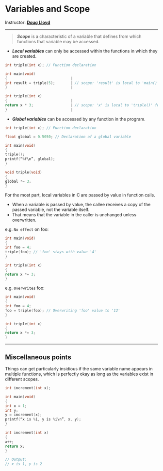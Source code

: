 # Variables and Scope

Instructor: **[Doug Lloyd](https://github.com/dlloyd09)**

---

> **_Scope_** is a characteristic of a variable that defines
> from which functions that variable may be
> accessed.

- _**Local variables**_ can only be accessed within the functions in which they are created.
```c
int triple(int x); // Function declaration

int main(void)                
{                             |
int result = triple(5);       | // scope: 'result' is local to 'main()'
}                             |

int triple(int x)             
{                             |
return x * 3;                 | // scope: 'x' is local to 'triple()' function
}                             |
```
- _**Global variables**_ can be accessed by any function in the program.

```c
int triple(int x); // Function declaration

float global = 0.5050; // Declaration of a global variable 

int main(void)
{
triple();
printf(“%f\n”, global);
}

void triple(void)
{
global *= 3;
}
```

For the most
part, local variables in C are passed by value in
function calls.

- When a variable is passed by value, the callee
receives a copy of the passed variable, not the
variable itself.
- That means that the variable in the caller is
unchanged unless overwritten.

e.g. ```No effect``` on foo:

```c
int main(void)
{
int foo = 4;
triple(foo); // 'foo' stays with value '4'
}

int triple(int x)
{
return x *= 3;
}
```

e.g. ```Overwrites``` foo:

```c
int main(void)
{
int foo = 4;
foo = triple(foo); // Overwriting 'foo' value to '12'
}

int triple(int x)
{
return x *= 3;
}
```

---

## Miscellaneous points

Things can get particularly insidious if the same
variable name appears in multiple functions, which
is perfectly okay as long as the variables exist in
different scopes.

```c
int increment(int x);

int main(void)
{
int x = 1;
int y;
y = increment(x);
printf(“x is %i, y is %i\n”, x, y);
}

int increment(int x)
{
x++;
return x;
}

// Output:
// x is 1, y is 2
```